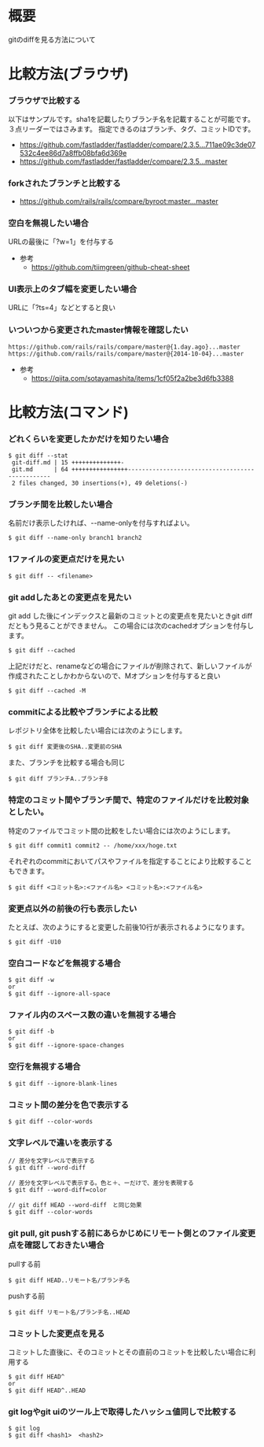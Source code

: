# 概要
gitのdiffを見る方法について

# 比較方法(ブラウザ)

### ブラウザで比較する
以下はサンプルです。sha1を記載したりブランチ名を記載することが可能です。３点リーダーではさみます。
指定できるのはブランチ、タグ、コミットIDです。
- https://github.com/fastladder/fastladder/compare/2.3.5...711ae09c3de07532c4ee86d7a8ffb08bfa6d369e
- https://github.com/fastladder/fastladder/compare/2.3.5...master

### forkされたブランチと比較する
- https://github.com/rails/rails/compare/byroot:master...master

### 空白を無視したい場合
URLの最後に「?w=1」を付与する
- 参考
  - https://github.com/tiimgreen/github-cheat-sheet

### UI表示上のタブ幅を変更したい場合
URLに「?ts=4」などとすると良い

### いついつから変更されたmaster情報を確認したい
```
https://github.com/rails/rails/compare/master@{1.day.ago}...master
https://github.com/rails/rails/compare/master@{2014-10-04}...master
```

- 参考
  - https://qiita.com/sotayamashita/items/1cf05f2a2be3d6fb3388

# 比較方法(コマンド)

### どれくらいを変更したかだけを知りたい場合
```
$ git diff --stat
 git-diff.md | 15 ++++++++++++++-
 git.md      | 64 ++++++++++++++++------------------------------------------------
 2 files changed, 30 insertions(+), 49 deletions(-)
```

### ブランチ間を比較したい場合
名前だけ表示したければ、--name-onlyを付与すればよい。
```
$ git diff --name-only branch1 branch2
```

### 1ファイルの変更点だけを見たい
```
$ git diff -- <filename>
```

### git addしたあとの変更点を見たい
git add した後にインデックスと最新のコミットとの変更点を見たいときgit diffだともう見ることができません。
この場合には次のcachedオプションを付与します。
```
$ git diff --cached
```

上記だけだと、renameなどの場合にファイルが削除されて、新しいファイルが作成されたことしかわからないので、Mオプションを付与すると良い
```
$ git diff --cached -M
```

### commitによる比較やブランチによる比較
レポジトリ全体を比較したい場合には次のようにします。
```
$ git diff 変更後のSHA..変更前のSHA
```

また、ブランチを比較する場合も同じ
```
$ git diff ブランチA..ブランチB
```

### 特定のコミット間やブランチ間で、特定のファイルだけを比較対象としたい。
特定のファイルでコミット間の比較をしたい場合には次のようにします。
```
$ git diff commit1 commit2 -- /home/xxx/hoge.txt
```

それぞれのcommitにおいてパスやファイルを指定することにより比較することもできます。
```
$ git diff <コミット名>:<ファイル名> <コミット名>:<ファイル名>
```

### 変更点以外の前後の行も表示したい
たとえば、次のようにすると変更した前後10行が表示されるようになります。
```
$ git diff -U10
```

### 空白コードなどを無視する場合
```
$ git diff -w
or
$ git diff --ignore-all-space
```

### ファイル内のスペース数の違いを無視する場合
```
$ git diff -b
or
$ git diff --ignore-space-changes
```

### 空行を無視する場合
```
$ git diff --ignore-blank-lines
```

### コミット間の差分を色で表示する
```
$ git diff --color-words
```

### 文字レベルで違いを表示する
```
// 差分を文字レベルで表示する
$ git diff --word-diff
 
// 差分を文字レベルで表示する。色と＋、ーだけで、差分を表現する
$ git diff --word-diff=color
  
// git diff HEAD --word-diff　と同じ効果
$ git diff --color-words
```

### git pull, git pushする前にあらかじめにリモート側とのファイル変更点を確認しておきたい場合
pullする前
```
$ git diff HEAD..リモート名/ブランチ名
```

pushする前
```
$ git diff リモート名/ブランチ名..HEAD
```

### コミットした変更点を見る
コミットした直後に、そのコミットとその直前のコミットを比較したい場合に利用する
```
$ git diff HEAD^
or 
$ git diff HEAD^..HEAD
```

### git logやgit uiのツール上で取得したハッシュ値同しで比較する

```
$ git log
$ git diff <hash1>  <hash2>
```


